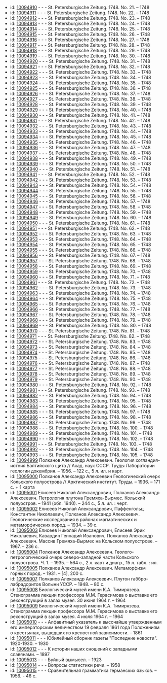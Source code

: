 <ul>
<li>id: <a href="http://books.e-heritage.ru/book/10094910">10094910</a>	- - - St. Petersburgische Zeitung. 1748. No. 21. – 1748</li>
<li>id: <a href="http://books.e-heritage.ru/book/10094911">10094911</a>	- - - St. Petersburgische Zeitung. 1748. No. 22. – 1748</li>
<li>id: <a href="http://books.e-heritage.ru/book/10094912">10094912</a>	- - - St. Petersburgische Zeitung. 1748. No. 23. – 1748</li>
<li>id: <a href="http://books.e-heritage.ru/book/10094913">10094913</a>	- - - St. Petersburgische Zeitung. 1748. No. 24. – 1748</li>
<li>id: <a href="http://books.e-heritage.ru/book/10094914">10094914</a>	- - - St. Petersburgische Zeitung. 1748. No. 25. – 1748</li>
<li>id: <a href="http://books.e-heritage.ru/book/10094915">10094915</a>	- - - St. Petersburgische Zeitung. 1748. No. 26. – 1748</li>
<li>id: <a href="http://books.e-heritage.ru/book/10094916">10094916</a>	- - - St. Petersburgische Zeitung. 1748. No. 27. – 1748</li>
<li>id: <a href="http://books.e-heritage.ru/book/10094917">10094917</a>	- - - St. Petersburgische Zeitung. 1748. No. 28. – 1748</li>
<li>id: <a href="http://books.e-heritage.ru/book/10094918">10094918</a>	- - - St. Petersburgische Zeitung. 1748. No. 29. – 1748</li>
<li>id: <a href="http://books.e-heritage.ru/book/10094919">10094919</a>	- - - St. Petersburgische Zeitung. 1748. No. 30. – 1748</li>
<li>id: <a href="http://books.e-heritage.ru/book/10094920">10094920</a>	- - - St. Petersburgische Zeitung. 1748. No. 31. – 1748</li>
<li>id: <a href="http://books.e-heritage.ru/book/10094921">10094921</a>	- - - St. Petersburgische Zeitung. 1748. No. 32. – 1748</li>
<li>id: <a href="http://books.e-heritage.ru/book/10094922">10094922</a>	- - - St. Petersburgische Zeitung. 1748. No. 33. – 1748</li>
<li>id: <a href="http://books.e-heritage.ru/book/10094923">10094923</a>	- - - St. Petersburgische Zeitung. 1748. No. 34. – 1748</li>
<li>id: <a href="http://books.e-heritage.ru/book/10094924">10094924</a>	- - - St. Petersburgische Zeitung. 1748. No. 35. – 1748</li>
<li>id: <a href="http://books.e-heritage.ru/book/10094925">10094925</a>	- - - St. Petersburgische Zeitung. 1748. No. 36. – 1748</li>
<li>id: <a href="http://books.e-heritage.ru/book/10094926">10094926</a>	- - - St. Petersburgische Zeitung. 1748. No. 37. – 1748</li>
<li>id: <a href="http://books.e-heritage.ru/book/10094927">10094927</a>	- - - St. Petersburgische Zeitung. 1748. No. 38. – 1748</li>
<li>id: <a href="http://books.e-heritage.ru/book/10094928">10094928</a>	- - - St. Petersburgische Zeitung. 1748. No. 39. – 1748</li>
<li>id: <a href="http://books.e-heritage.ru/book/10094929">10094929</a>	- - - St. Petersburgische Zeitung. 1748. No. 40. – 1748</li>
<li>id: <a href="http://books.e-heritage.ru/book/10094930">10094930</a>	- - - St. Petersburgische Zeitung. 1748. No. 41. – 1748</li>
<li>id: <a href="http://books.e-heritage.ru/book/10094931">10094931</a>	- - - St. Petersburgische Zeitung. 1748. No. 42. – 1748</li>
<li>id: <a href="http://books.e-heritage.ru/book/10094932">10094932</a>	- - - St. Petersburgische Zeitung. 1748. No. 43. – 1748</li>
<li>id: <a href="http://books.e-heritage.ru/book/10094933">10094933</a>	- - - St. Petersburgische Zeitung. 1748. No. 44. – 1748</li>
<li>id: <a href="http://books.e-heritage.ru/book/10094934">10094934</a>	- - - St. Petersburgische Zeitung. 1748. No. 45. – 1748</li>
<li>id: <a href="http://books.e-heritage.ru/book/10094935">10094935</a>	- - - St. Petersburgische Zeitung. 1748. No. 46. – 1748</li>
<li>id: <a href="http://books.e-heritage.ru/book/10094936">10094936</a>	- - - St. Petersburgische Zeitung. 1748. No. 47. – 1748</li>
<li>id: <a href="http://books.e-heritage.ru/book/10094937">10094937</a>	- - - St. Petersburgische Zeitung. 1748. No. 48. – 1748</li>
<li>id: <a href="http://books.e-heritage.ru/book/10094938">10094938</a>	- - - St. Petersburgische Zeitung. 1748. No. 49. – 1748</li>
<li>id: <a href="http://books.e-heritage.ru/book/10094939">10094939</a>	- - - St. Petersburgische Zeitung. 1748. No. 50. – 1748</li>
<li>id: <a href="http://books.e-heritage.ru/book/10094940">10094940</a>	- - - St. Petersburgische Zeitung. 1748. No. 51. – 1748</li>
<li>id: <a href="http://books.e-heritage.ru/book/10094941">10094941</a>	- - - St. Petersburgische Zeitung. 1748. No. 52. – 1748</li>
<li>id: <a href="http://books.e-heritage.ru/book/10094942">10094942</a>	- - - St. Petersburgische Zeitung. 1748. No. 53. – 1748</li>
<li>id: <a href="http://books.e-heritage.ru/book/10094943">10094943</a>	- - - St. Petersburgische Zeitung. 1748. No. 54. – 1748</li>
<li>id: <a href="http://books.e-heritage.ru/book/10094944">10094944</a>	- - - St. Petersburgische Zeitung. 1748. No. 55. – 1748</li>
<li>id: <a href="http://books.e-heritage.ru/book/10094945">10094945</a>	- - - St. Petersburgische Zeitung. 1748. No. 56. – 1748</li>
<li>id: <a href="http://books.e-heritage.ru/book/10094946">10094946</a>	- - - St. Petersburgische Zeitung. 1748. No. 57. – 1748</li>
<li>id: <a href="http://books.e-heritage.ru/book/10094947">10094947</a>	- - - St. Petersburgische Zeitung. 1748. No. 58. – 1748</li>
<li>id: <a href="http://books.e-heritage.ru/book/10094948">10094948</a>	- - - St. Petersburgische Zeitung. 1748. No. 59. – 1748</li>
<li>id: <a href="http://books.e-heritage.ru/book/10094949">10094949</a>	- - - St. Petersburgische Zeitung. 1748. No. 60. – 1748</li>
<li>id: <a href="http://books.e-heritage.ru/book/10094950">10094950</a>	- - - St. Petersburgische Zeitung. 1748. No. 61. – 1748</li>
<li>id: <a href="http://books.e-heritage.ru/book/10094951">10094951</a>	- - - St. Petersburgische Zeitung. 1748. No. 62. – 1748</li>
<li>id: <a href="http://books.e-heritage.ru/book/10094952">10094952</a>	- - - St. Petersburgische Zeitung. 1748. No. 63. – 1748</li>
<li>id: <a href="http://books.e-heritage.ru/book/10094953">10094953</a>	- - - St. Petersburgische Zeitung. 1748. No. 64. – 1748</li>
<li>id: <a href="http://books.e-heritage.ru/book/10094954">10094954</a>	- - - St. Petersburgische Zeitung. 1748. No. 65. – 1748</li>
<li>id: <a href="http://books.e-heritage.ru/book/10094955">10094955</a>	- - - St. Petersburgische Zeitung. 1748. No. 66. – 1748</li>
<li>id: <a href="http://books.e-heritage.ru/book/10094956">10094956</a>	- - - St. Petersburgische Zeitung. 1748. No. 67. – 1748</li>
<li>id: <a href="http://books.e-heritage.ru/book/10094957">10094957</a>	- - - St. Petersburgische Zeitung. 1748. No. 68. – 1748</li>
<li>id: <a href="http://books.e-heritage.ru/book/10094958">10094958</a>	- - - St. Petersburgische Zeitung. 1748. No. 69. – 1748</li>
<li>id: <a href="http://books.e-heritage.ru/book/10094959">10094959</a>	- - - St. Petersburgische Zeitung. 1748. No. 70. – 1748</li>
<li>id: <a href="http://books.e-heritage.ru/book/10094960">10094960</a>	- - - St. Petersburgische Zeitung. 1748. No. 71. – 1748</li>
<li>id: <a href="http://books.e-heritage.ru/book/10094961">10094961</a>	- - - St. Petersburgische Zeitung. 1748. No. 72. – 1748</li>
<li>id: <a href="http://books.e-heritage.ru/book/10094962">10094962</a>	- - - St. Petersburgische Zeitung. 1748. No. 73. – 1748</li>
<li>id: <a href="http://books.e-heritage.ru/book/10094963">10094963</a>	- - - St. Petersburgische Zeitung. 1748. No. 74. – 1748</li>
<li>id: <a href="http://books.e-heritage.ru/book/10094964">10094964</a>	- - - St. Petersburgische Zeitung. 1748. No. 75. – 1748</li>
<li>id: <a href="http://books.e-heritage.ru/book/10094965">10094965</a>	- - - St. Petersburgische Zeitung. 1748. No. 76. – 1748</li>
<li>id: <a href="http://books.e-heritage.ru/book/10094966">10094966</a>	- - - St. Petersburgische Zeitung. 1748. No. 77. – 1748</li>
<li>id: <a href="http://books.e-heritage.ru/book/10094967">10094967</a>	- - - St. Petersburgische Zeitung. 1748. No. 78. – 1748</li>
<li>id: <a href="http://books.e-heritage.ru/book/10094968">10094968</a>	- - - St. Petersburgische Zeitung. 1748. No. 79. – 1748</li>
<li>id: <a href="http://books.e-heritage.ru/book/10094969">10094969</a>	- - - St. Petersburgische Zeitung. 1748. No. 80. – 1748</li>
<li>id: <a href="http://books.e-heritage.ru/book/10094970">10094970</a>	- - - St. Petersburgische Zeitung. 1748. No. 81. – 1748</li>
<li>id: <a href="http://books.e-heritage.ru/book/10094971">10094971</a>	- - - St. Petersburgische Zeitung. 1748. No. 82. – 1748</li>
<li>id: <a href="http://books.e-heritage.ru/book/10094972">10094972</a>	- - - St. Petersburgische Zeitung. 1748. No. 83. – 1748</li>
<li>id: <a href="http://books.e-heritage.ru/book/10094973">10094973</a>	- - - St. Petersburgische Zeitung. 1748. No. 84. – 1748</li>
<li>id: <a href="http://books.e-heritage.ru/book/10094974">10094974</a>	- - - St. Petersburgische Zeitung. 1748. No. 85. – 1748</li>
<li>id: <a href="http://books.e-heritage.ru/book/10094975">10094975</a>	- - - St. Petersburgische Zeitung. 1748. No. 86. – 1748</li>
<li>id: <a href="http://books.e-heritage.ru/book/10094976">10094976</a>	- - - St. Petersburgische Zeitung. 1748. No. 87. – 1748</li>
<li>id: <a href="http://books.e-heritage.ru/book/10094977">10094977</a>	- - - St. Petersburgische Zeitung. 1748. No. 88. – 1748</li>
<li>id: <a href="http://books.e-heritage.ru/book/10094978">10094978</a>	- - - St. Petersburgische Zeitung. 1748. No. 89. – 1748</li>
<li>id: <a href="http://books.e-heritage.ru/book/10094979">10094979</a>	- - - St. Petersburgische Zeitung. 1748. No. 90. – 1748</li>
<li>id: <a href="http://books.e-heritage.ru/book/10094980">10094980</a>	- - - St. Petersburgische Zeitung. 1748. No. 92. – 1748</li>
<li>id: <a href="http://books.e-heritage.ru/book/10094981">10094981</a>	- - - St. Petersburgische Zeitung. 1748. No. 93. – 1748</li>
<li>id: <a href="http://books.e-heritage.ru/book/10094982">10094982</a>	- - - St. Petersburgische Zeitung. 1748. No. 94. – 1748</li>
<li>id: <a href="http://books.e-heritage.ru/book/10094983">10094983</a>	- - - St. Petersburgische Zeitung. 1748. No. 95. – 1748</li>
<li>id: <a href="http://books.e-heritage.ru/book/10094984">10094984</a>	- - - St. Petersburgische Zeitung. 1748. No. 96. – 1748</li>
<li>id: <a href="http://books.e-heritage.ru/book/10094985">10094985</a>	- - - St. Petersburgische Zeitung. 1748. No. 97. – 1748</li>
<li>id: <a href="http://books.e-heritage.ru/book/10094986">10094986</a>	- - - St. Petersburgische Zeitung. 1748. No. 98. – 1748</li>
<li>id: <a href="http://books.e-heritage.ru/book/10094987">10094987</a>	- - - St. Petersburgische Zeitung. 1748. No. 99. – 1748</li>
<li>id: <a href="http://books.e-heritage.ru/book/10094988">10094988</a>	- - - St. Petersburgische Zeitung. 1748. No. 100. – 1748</li>
<li>id: <a href="http://books.e-heritage.ru/book/10094989">10094989</a>	- - - St. Petersburgische Zeitung. 1748. No. 101. – 1748</li>
<li>id: <a href="http://books.e-heritage.ru/book/10094990">10094990</a>	- - - St. Petersburgische Zeitung. 1748. No. 102. – 1748</li>
<li>id: <a href="http://books.e-heritage.ru/book/10094991">10094991</a>	- - - St. Petersburgische Zeitung. 1748. No. 103. – 1748</li>
<li>id: <a href="http://books.e-heritage.ru/book/10094992">10094992</a>	- - - St. Petersburgische Zeitung. 1748. No. 104. – 1748</li>
<li>id: <a href="http://books.e-heritage.ru/book/10094993">10094993</a>	- - - St. Petersburgische Zeitung. 1748. No. 105. – 1748</li>
<li>id: <a href="http://books.e-heritage.ru/book/10094999">10094999</a>	Полканов Александр Алексеевич. Геология хогландия-иотния Балтийского щита // Акад. наук СССР. Труды Лаборатории геологии докембрия. – 1956. – 122 с., 5 л. ил. и карт.</li>
<li>id: <a href="http://books.e-heritage.ru/book/10095000">10095000</a>	Полканов Александр Алексеевич Геологический очерк Кольского полуострова // Арктический институт. Труды. – 1936. – 171 с. + 1 карта</li>
<li>id: <a href="http://books.e-heritage.ru/book/10095001">10095001</a>	Елисеев Николай Александрович, Полканов Александр Алексеевич. Петрология плутона Гремяха-Вырмес. Кольский полуостров. – 1941 (обл. 1940). – 244 с., 5 л. ил. : черт.</li>
<li>id: <a href="http://books.e-heritage.ru/book/10095002">10095002</a>	Елисеев Николай Александрович, Паффенгольц Константин Николаевич, Полканов Александр Алексеевич. Геологические исследования в районах магматических и метаморфических пород. – 1934. – 39 с.</li>
<li>id: <a href="http://books.e-heritage.ru/book/10095003">10095003</a>	Елисеев Николай Александрович, Елисеев Эрик Николаевич, Кавардин Геннадий Иванович, Полканов Александр Алексеевич. Массив Гремяха-Вырмес на Кольском полуострове. – 1967. – 236 с.</li>
<li>id: <a href="http://books.e-heritage.ru/book/10095004">10095004</a>	Полканов Александр Алексеевич. Геолого-петрологический очерк северо-западной части Кольского полуострова. Ч. 1. – 1935. – 564 с., 2 л. карт и диагр., 15 л. табл. : ил.</li>
<li>id: <a href="http://books.e-heritage.ru/book/10095005">10095005</a>	Полканов Александр Алексеевич. Метаморфизм горных пород. – 1931. – [4], 200 с.</li>
<li>id: <a href="http://books.e-heritage.ru/book/10095007">10095007</a>	Полканов Александр Алексеевич. Плутон габбро-лабрадоритов Волыни УССР. – 1948. – 80 с.</li>
<li>id: <a href="http://books.e-heritage.ru/book/10095008">10095008</a>	Биологический музей имени К.А. Тимирязева. Стенограмма лекции профессора М.М. Герасимова о выставке его реконструкций в залах музея. 30 июня 1964 г. – 1964</li>
<li>id: <a href="http://books.e-heritage.ru/book/10095009">10095009</a>	Биологический музей имени К.А. Тимирязева. Стенограмма лекции профессора М.М. Герасимова о выставке его реконструкций в залах музея. 4 июля 1964 г. – 1964</li>
<li>id: <a href="http://books.e-heritage.ru/book/10095010">10095010</a>	- - - Алфавитный указатель к высочайше утвержденным его императорским величеством 19 февраля 1861 года Положениям о крестьянах, вышедших из крепостной зависимости. – 1861</li>
<li>id: <a href="http://books.e-heritage.ru/book/10095011">10095011</a>	- - - Юбилейный сборник газеты "Последние новости". 1920-1930. – 1930</li>
<li>id: <a href="http://books.e-heritage.ru/book/10095012">10095012</a>	- - - К истории наших сношений с западными славянами. – 1897</li>
<li>id: <a href="http://books.e-heritage.ru/book/10095013">10095013</a>	- - - Буйный вымысел. – 1923</li>
<li>id: <a href="http://books.e-heritage.ru/book/10095014">10095014</a>	- - - Вопросы статистики речи. – 1958</li>
<li>id: <a href="http://books.e-heritage.ru/book/10095015">10095015</a>	- - - Сравнительная грамматика германских языков. – 1956. - 46 с.</li>
</ul>
